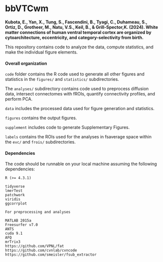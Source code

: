 # bbVTCwm

**Kubota, E., Yan, X., Tung, S., Fascendini, B., Tyagi, C., Duhameau, S., 
Ortiz, D., Grotheer, M., Natu, V.S., Keil, B., & Grill-Spector,K. (2024).
White matter connections of human ventral temporal cortex are 
organized by cytoarchitecture, eccentricity, and category-selectivity from birth.**


This repository contains code to analyze the data, compute statistics, and make the individual figure elements. 

#### Overall organization 
`code` folder contains the R code used to generate all other figures and statistics in the `figures/` and `statistics/` subdirectories. 

The `analyses/` subdirectory contains code used to preprocess diffusion data, intersect connectomes with fROIs, quantify connectivity profiles, and perform PCA.

`data` includes the processed data used for figure generation and statistics.

`figures` contains the output figures. 

`supplement` includes code to generate Supplementary Figures. 

`labels` contains the ROIs used for the analyses in fsaverage space within the `evc/` and `frois/` subdirectories.

#### Dependencies
The code should be runnable on your local machine assuming the following dependencies:

```
R (>= 4.3.1)

tidyverse
lmerTest
patchwork
viridis 
ggcorrplot

```

```
For preprocessing and analyses

MATLAB 2015a
Freesurfer v7.0 
ANTS
cuda 9.1
AFQ
mrTrix3
https://github.com/VPNL/fat
https://github.com/cvnlab/cvncode
https://github.com/smeisler/fsub_extractor

```
